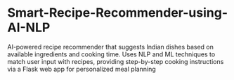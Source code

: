 # Smart-Recipe-Recommender-using-AI-NLP
AI-powered recipe recommender that suggests Indian dishes based on available ingredients and cooking time. Uses NLP and ML techniques to match user input with recipes, providing step-by-step cooking instructions via a Flask web app for personalized meal planning
